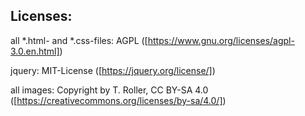 ## Licenses:
all *.html- and *.css-files: AGPL ([https://www.gnu.org/licenses/agpl-3.0.en.html])

jquery: MIT-License ([https://jquery.org/license/])

all images: Copyright by T. Roller, CC BY-SA 4.0 ([https://creativecommons.org/licenses/by-sa/4.0/])
